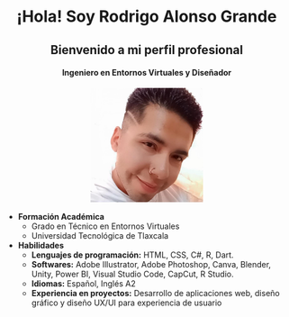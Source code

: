 <!DOCTYPE html>
<html lang="es">
<head>
    <meta charset="UTF-8">
    <meta name="viewport" content="width=device-width, initial-scale=1.0">
    <title>Currículum Vitae</title>
    <link rel="stylesheet" href="style.css"> <!-- Aquí conectamos el CSS -->
</head>
<body>
    <h1 align="center">¡Hola! Soy Rodrigo Alonso Grande</h1>
    <h2 align="center">Bienvenido a mi perfil profesional</h2>
    <h4 align="center">Ingeniero en Entornos Virtuales y Diseñador</h4>
    <p align="center"><img src="https://github.com/RodriMalek/RodriMalek/blob/main/438224005_3539836402947006_1055366179633385065_n.jpg" alt="Logo personal" width="200"/></p>
    <ul>
      <li><strong>Formación Académica</strong>
            <ul>
                <li>Grado en Técnico en Entornos Virtuales</li>
                <li>Universidad Tecnológica de Tlaxcala</li>
            </ul>
        </li>
        <li><strong>Habilidades</strong>
            <ul>
                <li><strong>Lenguajes de programación:</strong> HTML, CSS, C#, R, Dart.</li>
                <li><strong>Softwares:</strong> Adobe Illustrator, Adobe Photoshop, Canva, Blender, Unity, Power BI, Visual Studio Code, CapCut, R Studio.</li>
                <li><strong>Idiomas:</strong> Español, Inglés A2</li>
                <li><strong>Experiencia en proyectos:</strong> Desarrollo de aplicaciones web, diseño gráfico y diseño UX/UI para experiencia de usuario</li>
            </ul>
        </li>
    </ul>
</body>
</html>
